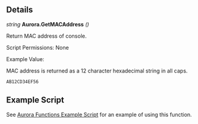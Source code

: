 ## Details

_string_ **Aurora.GetMACAddress** _()_

Return MAC address of console.

Script Permissions: None

Example Value:

MAC address is returned as a 12 character hexadecimal string in all caps.

`AB12CD34EF56`

## Example Script

See [Aurora Functions Example Script](./example-scripts/ExampleAuroraFunctions/Main.lua) for an example of using this function.
